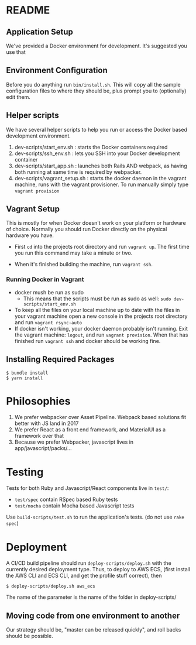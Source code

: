 # README

## Application Setup

We've provided a Docker environment for development. It's suggested you use that

## Environment Configuration

Before you do anything run `bin/install.sh`. This will copy all the sample configuration files to where they should be, plus prompt you to (optionally) edit them.

## Helper scripts

We have several helper scripts to help you run or access the Docker based development environment.


1. dev-scripts/start_env.sh : starts the Docker containers required
2. dev-scripts/ssh_env.sh : lets you SSH into your Docker development container
3. dev-scripts/start_app.sh : launches both Rails AND webpack, as having both running at same time is required by webpacker.
4. dev-scripts/vagrant_setup.sh : starts the docker daemon in the vagrant machine, runs with the vagrant provisioner. To run manually simply type `vagrant provision`

## Vagrant Setup

This is mostly for when Docker doesn't work on your platform or hardware of choice. Normally you should run Docker directly on the physical hardware you have.

* First `cd` into the projects root directory and run `vagrant up`. The first time you run this command may take a minute or two. 

* When it's finished building the machine, run `vagrant ssh`. 

### Running Docker in Vagrant
* docker mush be run as sudo
    * This means that the scripts must be run as sudo as well: `sudo dev-scripts/start_env.sh`
* To keep all the files on your local machine up to date with the files in  your vagrant machine open a new console in the projects root directory and run `vagrant rsync-auto`
* If docker isn't working, your docker daemon probably isn't running. Exit the vagrant machine: `logout`, and run `vagrant provision`. When that has finished run `vagrant ssh` and docker should be working fine.

## Installing Required Packages

    $ bundle install
    $ yarn install

# Philosophies

  1. We prefer webpacker over Asset Pipeline. Webpack based solutions fit better with JS land in 2017
  2. We prefer React as a front end framework, and MaterialUI as a framework over that
  3. Because we prefer Webpacker, javascript lives in app/javascript/packs/...


# Testing

Tests for both Ruby and Javascript/React components live in `test/`:

  * `test/spec` contain RSpec based Ruby tests
  * `test/mocha` contain Mocha based Javascript tests

Use `build-scripts/test.sh` to run the application's tests. (do not use `rake spec`)

# Deployment

A CI/CD build pipeline should run `deploy-scripts/deploy.sh` with the currently desired deployment type. Thus, to deploy to AWS ECS, (first install the AWS CLI and ECS CLI, and get the profile stuff correct), then

    $ deploy-scripts/deploy.sh aws_ecs

The name of the parameter is the name of the folder in deploy-scripts/


## Moving code from one environment to another

Our strategy should be, "master can be released quickly", and roll backs should be possible.
